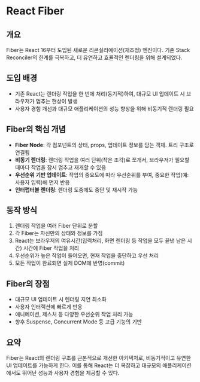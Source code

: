# React Fiber

## 개요

Fiber는 React 16부터 도입된 새로운 리콘실리에이션(재조정) 엔진이다. 기존 Stack Reconciler의 한계를 극복하고, 더 유연하고 효율적인 렌더링을 위해 설계되었다.

## 도입 배경

- 기존 React는 렌더링 작업을 한 번에 처리(동기적)하여, 대규모 UI 업데이트 시 브라우저가 멈추는 현상이 발생
- 사용자 경험 개선과 대규모 애플리케이션의 성능 향상을 위해 비동기적 렌더링 필요

## Fiber의 핵심 개념

- **Fiber Node**: 각 컴포넌트의 상태, props, 업데이트 정보를 담는 객체. 트리 구조로 연결됨
- **비동기 렌더링**: 렌더링 작업을 여러 단위(작은 조각)로 쪼개서, 브라우저가 필요할 때마다 작업을 잠시 멈추고 재개할 수 있음
- **우선순위 기반 업데이트**: 작업의 중요도에 따라 우선순위를 부여, 중요한 작업(예: 사용자 입력)에 먼저 반응
- **인터럽터블 렌더링**: 렌더링 도중에도 중단 및 재시작 가능

## 동작 방식

1. 렌더링 작업을 여러 Fiber 단위로 분할
2. 각 Fiber는 자신만의 상태와 정보를 가짐
3. React는 브라우저의 여유시간(입력처리, 화면 렌더링 등 작업을 모두 끝낸 남은 시간) 시간에 Fiber 작업을 처리
4. 우선순위가 높은 작업이 들어오면, 현재 작업을 중단하고 우선 처리
5. 모든 작업이 완료되면 실제 DOM에 반영(commit)

## Fiber의 장점

- 대규모 UI 업데이트 시 렌더링 지연 최소화
- 사용자 인터랙션에 빠르게 반응
- 애니메이션, 제스처 등 다양한 우선순위 작업 처리 가능
- 향후 Suspense, Concurrent Mode 등 고급 기능의 기반

## 요약

Fiber는 React의 렌더링 구조를 근본적으로 개선한 아키텍처로, 비동기적이고 유연한 UI 업데이트를 가능하게 한다. 이를 통해 React는 더 복잡하고 대규모의 애플리케이션에서도 뛰어난 성능과 사용자 경험을 제공할 수 있다.
